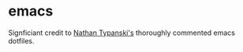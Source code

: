 # emacs

Signficiant credit to [Nathan Typanski's](https://github.com/nathantypanski/emacs.d) thoroughly commented emacs dotfiles.